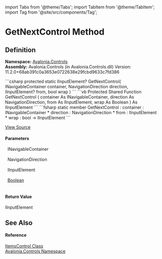 import Tabs from '@theme/Tabs'; 
import TabItem from '@theme/TabItem'; 
import Tag from '@site/src/components/Tag'; 

# GetNextControl Method




## Definition
**Namespace:** <a href="N_Avalonia_Controls">Avalonia.Controls</a>  
**Assembly:** Avalonia.Controls (in Avalonia.Controls.dll) Version: 11.2.0+68ab391c0a3653e0722638e29fcbd9633c7fd386

<Tabs groupId="api-code-preview">
<TabItem value="csharp" label="C#">
```csharp
protected static IInputElement? GetNextControl(
	INavigableContainer container,
	NavigationDirection direction,
	IInputElement? from,
	bool wrap
)
```
</TabItem>
<TabItem value="vb" label="VB">
```vb
Protected Shared Function GetNextControl ( 
	container As INavigableContainer,
	direction As NavigationDirection,
	from As IInputElement,
	wrap As Boolean
) As IInputElement
```
</TabItem>
<TabItem value="fsharp" label="F#">
```fsharp
static member GetNextControl : 
        container : INavigableContainer * 
        direction : NavigationDirection * 
        from : IInputElement * 
        wrap : bool -> IInputElement 
```
</TabItem>
</Tabs>



<a href="https://github.com/AvaloniaUI/Avalonia/tree/master/srcAvalonia.Controls/ItemsControl.cs#L827" title="View the source code">View Source</a>



#### Parameters
<dl><dt>  INavigableContainer</dt><dd> </dd><dt>  NavigationDirection</dt><dd> </dd><dt>  IInputElement</dt><dd> </dd><dt>  <a href="https://learn.microsoft.com/dotnet/api/system.boolean" target="_blank" rel="noopener noreferrer">Boolean</a></dt><dd> </dd></dl>

#### Return Value
IInputElement

## See Also


#### Reference
<a href="T_Avalonia_Controls_ItemsControl">ItemsControl Class</a>  
<a href="N_Avalonia_Controls">Avalonia.Controls Namespace</a>  
